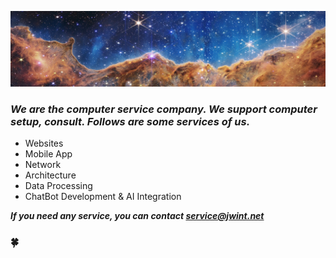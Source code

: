 
![top](./webb2.jpg)

### ***We are the computer service company. We support computer setup, consult. Follows are some services of us.***

- Websites
- Mobile App
- Network
- Architecture
- Data Processing
- ChatBot Development & AI Integration


***If you need any service, you can contact service@jwint.net***

### 🍀
